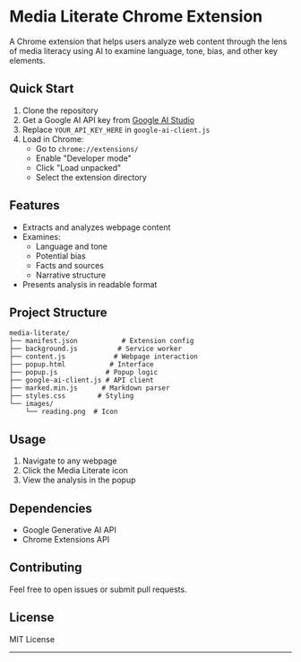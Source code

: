 # Media Literate Chrome Extension

A Chrome extension that helps users analyze web content through the lens of media literacy using AI to examine language, tone, bias, and other key elements.

## Quick Start

1. Clone the repository
2. Get a Google AI API key from [Google AI Studio](https://makersuite.google.com/app/apikey)
3. Replace `YOUR_API_KEY_HERE` in `google-ai-client.js`
4. Load in Chrome:
   - Go to `chrome://extensions/`
   - Enable "Developer mode"
   - Click "Load unpacked"
   - Select the extension directory

## Features

- Extracts and analyzes webpage content
- Examines:
  - Language and tone
  - Potential bias
  - Facts and sources
  - Narrative structure
- Presents analysis in readable format

## Project Structure

```
media-literate/
├── manifest.json           # Extension config
├── background.js          # Service worker
├── content.js            # Webpage interaction
├── popup.html           # Interface
├── popup.js            # Popup logic
├── google-ai-client.js # API client
├── marked.min.js      # Markdown parser
├── styles.css        # Styling
└── images/
    └── reading.png  # Icon
```

## Usage

1. Navigate to any webpage
2. Click the Media Literate icon
3. View the analysis in the popup

## Dependencies

- Google Generative AI API
- Chrome Extensions API

## Contributing

Feel free to open issues or submit pull requests.

## License

MIT License

---
